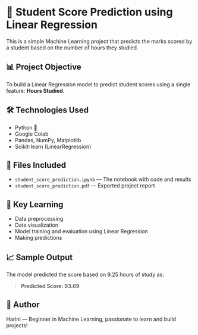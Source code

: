 # 📘 Student Score Prediction using Linear Regression

This is a simple Machine Learning project that predicts the marks scored by a student based on the number of hours they studied.

## 📊 Project Objective
To build a Linear Regression model to predict student scores using a single feature: **Hours Studied**.

## 🛠️ Technologies Used
- Python 🐍
- Google Colab
- Pandas, NumPy, Matplotlib
- Scikit-learn (LinearRegression)

## 📁 Files Included
- `student_score_prediction.ipynb` — The notebook with code and results
- `student_score_prediction.pdf` — Exported project report

## 🧠 Key Learning
- Data preprocessing
- Data visualization
- Model training and evaluation using Linear Regression
- Making predictions

## 📈 Sample Output

The model predicted the score based on 9.25 hours of study as:
> **Predicted Score: 93.69**

## 📌 Author
Harini — Beginner in Machine Learning, passionate to learn and build projects!
